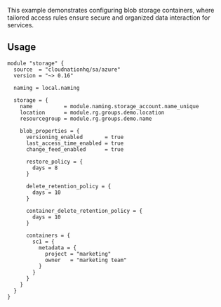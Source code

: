 This example demonstrates configuring blob storage containers, where tailored access rules ensure secure and organized data interaction for services.

## Usage

```hcl
module "storage" {
  source  = "cloudnationhq/sa/azure"
  version = "~> 0.16"

  naming = local.naming

  storage = {
    name          = module.naming.storage_account.name_unique
    location      = module.rg.groups.demo.location
    resourcegroup = module.rg.groups.demo.name

    blob_properties = {
      versioning_enabled       = true
      last_access_time_enabled = true
      change_feed_enabled      = true

      restore_policy = {
        days = 8
      }

      delete_retention_policy = {
        days = 10
      }

      container_delete_retention_policy = {
        days = 10
      }

      containers = {
        sc1 = {
          metadata = {
            project = "marketing"
            owner   = "marketing team"
          }
        }
      }
    }
  }
}
```
